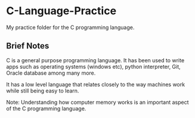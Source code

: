 # C-Language-Practice
My practice folder for the C programming language.

## Brief Notes
C is a general purpose programming language. It has been used to write apps such as operating systems (windows etc), python interpreter, Git, Oracle database among many more.

It has a low level language that relates closely to the way machines work while still being easy to learn.

Note: Understanding how computer memory works is  an important aspect of the C programming language.